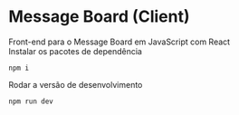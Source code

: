 # Message Board (Client)

Front-end para o Message Board em JavaScript com React<br>
Instalar os pacotes de dependência

```{shell}
npm i
```

Rodar a versão de desenvolvimento

```{shell}
npm run dev
```